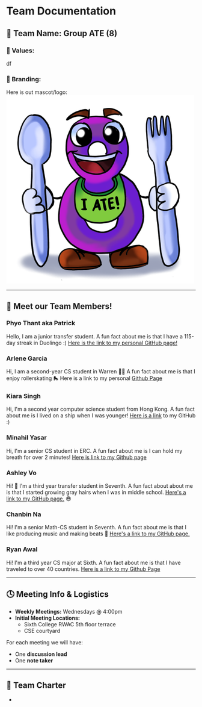 # Team Documentation


## 🎱 Team Name: Group ATE (8) 

### 🌟 Values:
df

### 🎨 Branding:

Here is out mascot/logo: 
<img src="./branding/team-mascot.png" alt="mascot image" width="500"/>

---

## 👥 Meet our Team Members!

### Phyo Thant aka Patrick
Hello, I am a junior transfer student. A fun fact about me is that I have a 115-day streak in Duolingo :) [Here is the link to my personal GitHub page!](https://phyoth.github.io/CSE-110-lab1/)


### Arlene Garcia
Hi, I am a second-year CS student in Warren 🤟🏽 A fun fact about me is that I enjoy rollerskating 🛼
Here is a link to my personal [Github Page](https://arlenecse.github.io/arlene-github-user-page/)

###  Kiara Singh
Hi, I'm a second year computer science student from Hong Kong. A fun fact about me is I lived on a ship when I was younger! [Here is a link](https://github.com/Kiarasinghh) to my GitHub :)

### Minahil Yasar
Hi, I'm a senior CS student in ERC. A fun fact about me is I can hold my breath for over 2 minutes! [Here is link to my Github page](https://minahilyasar.github.io/cse110/) 

### Ashley Vo
Hi! 👋 I'm a third year transfer student in Seventh. A fun fact about about me is that I started growing gray hairs when I was in middle school. [Here's a link to my GitHub page.](https://github.com/avo-ucsd) 😎

### Chanbin Na
Hi! I'm a senior Math-CS student in Seventh. A fun fact about me is that I like producing music and making beats 🎹 [Here's a link to my GitHub page.](https://chanbinna.github.io/Github-User-Page/)

### Ryan Awal
Hi! I'm a third year CS major at Sixth. A fun fact about me is that I have traveled to over 40 countries. [Here is a link to my Github Page](https://ryanawal12.github.io/Lab1CSE110/)

---

## 🕓 Meeting Info & Logistics
- **Weekly Meetings:** Wednesdays @ 4:00pm
- **Initial Meeting Locations:**
    - Sixth College RWAC 5th floor terrace 
    - CSE courtyard 

For each meeting we will have:
- One **discussion lead**
- One **note taker**

---
## 💼 Team Charter
- 